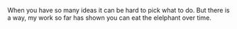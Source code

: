 When you have so many ideas it can be hard to pick what to do.
But there is a way, my work so far has shown you can eat the elelphant over time.